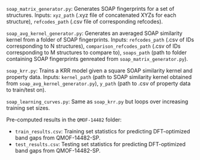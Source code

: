 `soap_matrix_generator.py`: Generates SOAP fingerprints for a set of structures. Inputs: `xyz_path` (.xyz file of concatenated XYZs for each structure), `refcodes_path` (.csv file of corresponding refcodes).

`soap_avg_kernel_generator.py`: Generates an averaged SOAP similarity kernel from a folder of SOAP fingerprints. Inputs: `refcodes_path` (.csv of IDs corresponding to N structures), `comparison_refcodes_path` (.csv of IDs corresponding to M structures to compare to), `soaps_path` (path to folder containing SOAP fingerprints genreated from `soap_matrix_generator.py`).

`soap_krr.py`: Trains a KRR model given a square SOAP similarity kernel and property data. Inputs: `kernel_path` (path to SOAP similarity kernel obtained from `soap_avg_kernel_generator.py`), `y_path` (path to .csv of property data to train/test on).

`soap_learning_curves.py`: Same as `soap_krr.py` but loops over increasing training set sizes.

Pre-computed results in the `QMOF-14482` folder:
- `train_results.csv`: Training set statistics for predicting DFT-optimized band gaps from QMOF-14482-SP.
- `test_results.csv`: Testing set statistics for predicting DFT-optimized band gaps from QMOF-14482-SP.